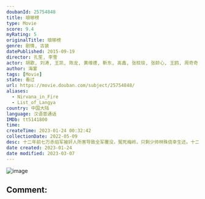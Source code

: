```yaml
---
doubanId: 25754848
title: 琅琊榜
type: Movie
score: 9.4
myRating: 5
originalTitle: 琅琊榜
genre: 剧情, 古装
datePublished: 2015-09-19
director: 孔笙, 李雪
actor: 胡歌, 刘涛, 王凯, 陈龙, 黄维德, 靳东, 高鑫, 张棪琰, 张龄心, 王鸥, 周奇奇, 吴磊, 张晓谦, 郑毓芝, 丁勇岱, 王劲松, 刘奕君, 刘敏涛, 程枫, 郭晓燃, 匡牧野, 陈丽娜, 宁文彤, 杨雨婷, 谭希和, 方晓莉, 钟卫华, 张雨剑, 乔欣, 王永泉, 魏伟, 王宏, 赵一龙, 卢杉, 刘冠霖, 符涛, 李帅, 单英哲, 金丰, 冯晖, 李朵, 刘丕中, 言杰, 公方敏, 隋名旸, 韩振华, 柳洋, 刘殊辰, 张震, 孙梦佳, 隋雨蒙, 郭东岳, 蒋林燕, 张巨明, 王勇, 张昕琦, 张昕瑶, 孙小会, 苗克, 李龙, 郝文学, 倪土, 王侃, 王虎城, 尹元章, 刘朔, 潘小样, 季晨, 孙荣, 李超, 周艺华, 朱梦瑶, 马波, 龙德, 李斌, 刘红星, 刘洪源, 葛鸣, 聂闻, 冯晓琴, 高鸿涛, 沈雪炜, 许占伟, 岳俊岭, 郑胜利, 白玉, 耿黎明, 魏至强, 黄子耀, 陈瑞生, 李华, 鄢佳辉, 崔立明, 蓝天, 张志伟, 周金凤, 杨永文, 黄坤, 张荠家, 孔笙, 路知行, 叶丹, 王陈怡娴, 陈奕恩, 姜广涛, 李立宏, 宝木中阳, 刘校妤, 张喆, 王燕阳, 徐佳琦, 张婷馨, 宣晓鸣, 邱秋, 范哲琛, 杨晨, 金雁, 高正, 徐燕, 史晓僮, 刘洪超
author: 海宴
tags: [Movie]
state: 看过
url: https://movie.douban.com/subject/25754848/
aliases:
  - Nirvana_in_Fire
  - List_of_Langya
country: 中国大陆
language: 汉语普通话
IMDb: tt5141800
time: 
createTime: 2023-01-24 00:32:42
collectionDate: 2022-05-09
desc: 十二年前七万赤焰军被奸人所害导致全军覆没，冤死梅岭，只剩少帅林殊侥幸生还。十二年后林殊改头换面化身“麒麟才子”梅长苏（胡歌饰），建立江左盟，以“琅琊榜”第一才子的身份重返帝都。梅长苏背负血海深仇，暗...
date created: 2023-01-24
date modified: 2023-03-07
---
```


![image](p2271982968.jpg)

Comment:
---
